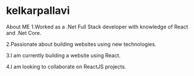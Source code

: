 # kelkarpallavi
About ME
1.Worked as a .Net Full Stack developer with knowledge of React and .Net Core.

2.Passionate about building websites using new technologies.

3.I am currently building a website using React.

4.I am looking to collaborate on ReactJS projects.
